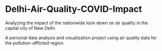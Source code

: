 # Delhi-Air-Quality-COVID-Impact
Analyzing the impact of the nationwide lock-down on air quality in the capital city of New Delhi

A personal data analysis and visualization project using air quality data for the pollution-afflicted region.

